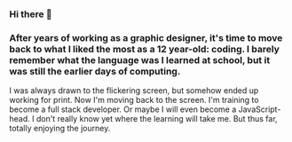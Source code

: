 ### Hi there 👋   
### After years of working as a graphic designer, it's time to move back to what I liked the most as a 12 year-old: coding. I barely remember what the language was I learned at school, but it was still the earlier days of computing.
I was always drawn to the flickering screen, but somehow ended up working for print. Now I'm moving back to the screen. I'm training to become a full stack developer. Or maybe I will even become a JavaScript-head. I don't really know yet where the learning will take me. But thus far, totally enjoying the journey.

<!--
**graficdoctor/graficdoctor** is a ✨ _special_ ✨ repository because its `README.md` (this file) appears on your GitHub profile.

Here are some ideas to get you started:

- 🔭 I’m currently working on ...
- 🌱 I’m currently learning ...
- 👯 I’m looking to collaborate on ...
- 🤔 I’m looking for help with ...
- 💬 Ask me about ...
- 📫 How to reach me: ...
- 😄 Pronouns: ...
- ⚡ Fun fact: ...
-->
